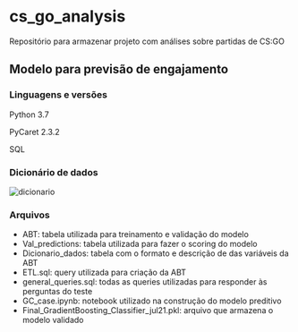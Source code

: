 # cs_go_analysis
Repositório para armazenar projeto com análises sobre partidas de CS:GO

## Modelo para previsão de engajamento

### Linguagens e versões
Python 3.7

PyCaret 2.3.2

SQL

### Dicionário de dados
![dicionario](https://user-images.githubusercontent.com/30202443/126378627-e54db2cf-0fd0-4ea3-80b4-d3b5275c21bf.PNG)

### Arquivos
- ABT: tabela utilizada para treinamento e validação do modelo
- Val_predictions: tabela utilizada para fazer o scoring do modelo
- Dicionario_dados: tabela com o formato e descrição de das variáveis da ABT
- ETL.sql: query utilizada para criação da ABT
- general_queries.sql: todas as queries utilizadas para responder às perguntas do teste  
- GC_case.ipynb: notebook utilizado na construção do modelo preditivo
- Final_GradientBoosting_Classifier_jul21.pkl: arquivo que armazena o modelo validado

